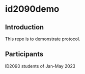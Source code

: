 # id2090demo
## Introduction
This repo is to demonstrate protocol.
## Participants
ID2090 students of Jan-May 2023
